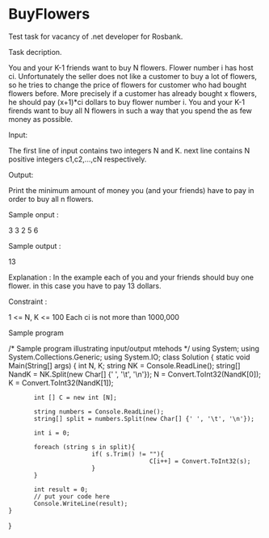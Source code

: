 BuyFlowers
===========

Test task for vacancy of .net developer for Rosbank.

Task decription.

You and your K-1 friends want to buy N flowers. Flower number i has host ci. Unfortunately the seller does not like a customer to buy a lot of flowers, so he tries to change the price of flowers for customer who had bought flowers before. More precisely if a customer has already bought x flowers, he should pay (x+1)*ci dollars to buy flower number i. 
You and your K-1 firends want to buy all N flowers in such a way that you spend the as few money as possible. 

Input: 

The first line of input contains two integers N and K. 
next line contains N positive integers c1,c2,...,cN respectively. 

Output: 

Print the minimum amount of money you (and your friends) have to pay in order to buy all n flowers. 

Sample onput : 

3 3 
2 5 6 

Sample output : 

13 

Explanation : 
In the example each of you and your friends should buy one flower. in this case you have to pay 13 dollars. 

Constraint : 

1 <= N, K  <= 100 
Each ci is not more than 1000,000 

Sample program 

/* Sample program illustrating input/output mtehods */ 
using System; 
using System.Collections.Generic; 
using System.IO; 
class Solution 
{ 
	static void Main(String[] args) 
	{ 
		   int N, K; 
		   string NK = Console.ReadLine(); 
		   string[] NandK = NK.Split(new Char[] {' ', '\t', '\n'}); 
		   N = Convert.ToInt32(NandK[0]); 
		   K = Convert.ToInt32(NandK[1]); 
			
		   int [] C = new int [N]; 
			
		   string numbers = Console.ReadLine(); 
		   string[] split = numbers.Split(new Char[] {' ', '\t', '\n'}); 
			
		   int i = 0; 

		   foreach (string s in split){ 
						   if( s.Trim() != ""){ 
										   C[i++] = Convert.ToInt32(s); 
						   } 
		   }               
			
		   int result = 0; 
		   // put your code here 
		   Console.WriteLine(result); 
	} 
}
